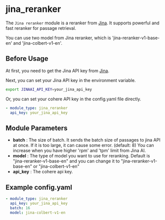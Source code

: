 # jina_reranker

The `Jina reranker` module is a reranker from [Jina](https://jina.ai/reranker).
It supports powerful and fast reranker for passage retrieval.

You can use two model from Jina reranker, which is 'jina-reranker-v1-base-en' and
'jina-colbert-v1-en'.

## Before Usage

At first, you need to get the Jina API key from [Jina](https://jina.ai/reranker).

Next, you can set your Jina API key in the environment variable.

```bash
export JINAAI_API_KEY=your_jina_api_key
```

Or, you can set your cohere API key in the config.yaml file directly.

```yaml
- module_type: jina_reranker
  api_key: your_jina_api_key
```

## **Module Parameters**

- **batch** : The size of batch. It sends the batch size of passages to jina API at once. If it is too large, it can
  cause some error. (default: 8)
  You can increase when you have higher 'rpm' and 'tpm' limit from Jina AI.
- **model** : The type of model you want to use for reranking. Default is "jina-reranker-v1-base-en" and you can change
  it to "jina-reranker-v1-base-en" or "jina-colbert-v1-en"
- **api_key** : The cohere api key.

## **Example config.yaml**

```yaml
- module_type: jina_reranker
  api_key: your_jina_api_key
  batch: 16
  model: jina-colbert-v1-en
```
